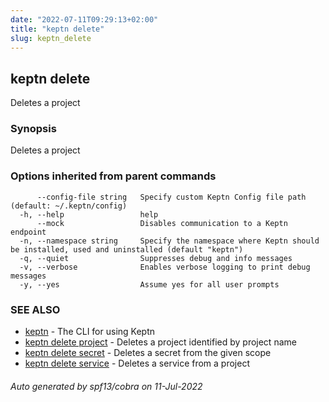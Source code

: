```yaml
---
date: "2022-07-11T09:29:13+02:00"
title: "keptn delete"
slug: keptn_delete
---
```

## keptn delete

Deletes a project

### Synopsis

Deletes a project

### Options inherited from parent commands

```
      --config-file string   Specify custom Keptn Config file path (default: ~/.keptn/config)
  -h, --help                 help
      --mock                 Disables communication to a Keptn endpoint
  -n, --namespace string     Specify the namespace where Keptn should be installed, used and uninstalled (default "keptn")
  -q, --quiet                Suppresses debug and info messages
  -v, --verbose              Enables verbose logging to print debug messages
  -y, --yes                  Assume yes for all user prompts
```

### SEE ALSO

* [keptn](../keptn/)	 - The CLI for using Keptn
* [keptn delete project](../keptn_delete_project/)	 - Deletes a project identified by project name
* [keptn delete secret](../keptn_delete_secret/)	 - Deletes a secret from the given scope
* [keptn delete service](../keptn_delete_service/)	 - Deletes a service from a project

###### Auto generated by spf13/cobra on 11-Jul-2022
